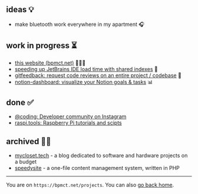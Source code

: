## ideas 💡

- make bluetooth work everywhere in my apartment 🎧

## work in progress ⏳

- [this website (bpmct.net)](https://bpmct.net) 👨🏼‍💻
- [speeding up JetBrains IDE load time with shared indexes](https://gist.github.com/bpmct/8881034ca3efc29d9b9f4af9ee3a0f7e) 🐌
- [gitfeedback: request code reviews on an entire project / codebase](#) 💬
- [notion-dashboard: visualize your Notion goals & tasks](https://github.com/victoriaslocum752/notion-dashboard) 📊

## done ✅

- [@coding: Developer community on Instagram](https://instagram.com/coding)
- [raspi.tools: Raspberry Pi tutorials and scipts](https://raspi.tools)

## archived 👴🏼

- [mycloset.tech](https://web.archive.org/web/20200726104400/https://mycloset.tech/resources/complete-guide-creating-home-server/) - a blog dedicated to software and hardware projects on a budget
- [speedysite](https://github.com/speedysnail6/speedysite) - a one-file content management system, written in PHP

---

You are on `https://bpmct.net/projects`. You can also [go back home](/).
